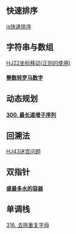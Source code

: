 ## 快速排序

[js快速排序](./03.md)

## 字符串与数组

[HJ22坐标移动(正则的使用)](https://www.nowcoder.com/practice/119bcca3befb405fbe58abe9c532eb29?tpId=37&rp=1&ru=%2Fexam%2Foj%2Fta&qru=%2Fexam%2Foj%2Fta&sourceUrl=%2Fexam%2Foj%2Fta%3Fdifficulty%3D3%26page%3D1%26pageSize%3D50%26search%3D%26tpId%3D37%26type%3D37&difficulty=3&judgeStatus=1&tags=&title=&gioEnter=menu)

#### [整数转罗马数字](https://leetcode.cn/problems/integer-to-roman/)

## 动态规划

#### [300. 最长递增子序列](https://leetcode.cn/problems/longest-increasing-subsequence/)

## 回溯法

[HJ43迷宫问题](https://www.nowcoder.com/practice/cf24906056f4488c9ddb132f317e03bc?tpId=37&tqId=21266&rp=1&ru=/exam/oj/ta&qru=/exam/oj/ta&sourceUrl=%2Fexam%2Foj%2Fta%3Fdifficulty%3D3%26page%3D1%26pageSize%3D50%26search%3D%26tpId%3D37%26type%3D37&difficulty=3&judgeStatus=undefined&tags=&title=)

## 双指针

#### [盛最多水的容器](https://leetcode.cn/problems/container-with-most-water/)

## 单调栈

[316. 去除重复字母](https://leetcode.cn/problems/remove-duplicate-letters/)

#### 
